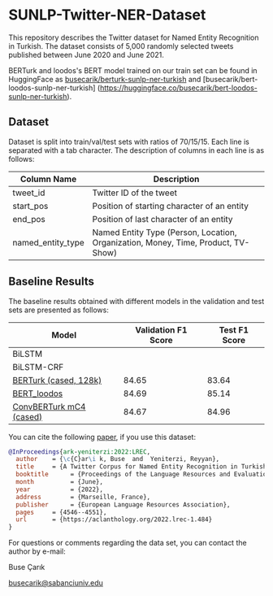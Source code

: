 # SUNLP-Twitter-NER-Dataset

This repository describes the Twitter dataset for Named Entity Recognition in Turkish. The dataset consists of 5,000 randomly selected tweets published between June 2020 and June 2021. 

BERTurk and loodos's BERT model trained on our train set can be found in HuggingFace as [busecarik/berturk-sunlp-ner-turkish](https://huggingface.co/busecarik/berturk-sunlp-ner-turkish) and [busecarik/bert-loodos-sunlp-ner-turkish] (https://huggingface.co/busecarik/bert-loodos-sunlp-ner-turkish). 

## Dataset

Dataset is split into train/val/test sets with ratios of 70/15/15. Each line is separated with a tab character. The description of columns in each line is as follows:

| Column Name  | Description |
| ------------- | ------------- |
| tweet_id | Twitter ID of the tweet |
| start_pos | Position of starting character of an entity |
| end_pos | Position of last character of an entity |
| named_entity_type | Named Entity Type (Person, Location, Organization, Money, Time, Product, TV-Show) |


## Baseline Results

The baseline results obtained with different models in the validation and test sets are presented as follows: 

| Model                                                                                    | Validation F1 Score  | Test F1 Score
| ---------------------------------------------------------------------------------------- | -------------------- | -------------
| BiLSTM                                                                                   |                      | 
| BiLSTM-CRF                                                                               |                      | 
| [BERTurk (cased, 128k)](https://huggingface.co/dbmdz/bert-base-turkish-128k-cased)       | 84.65                | 83.64
| [BERT_loodos](https://huggingface.co/loodos/bert-base-turkish-cased)                     | 84.69                | 85.14
| [ConvBERTurk mC4 (cased)](https://huggingface.co/dbmdz/convbert-base-turkish-mc4-cased)  | 84.67                | 84.96

You can cite the following [paper](http://www.lrec-conf.org/proceedings/lrec2022/pdf/2022.lrec-1.484.pdf), if you use this dataset:

```bibtex
@InProceedings{ark-yeniterzi:2022:LREC,
  author    = {\c{C}ar\i k, Buse  and  Yeniterzi, Reyyan},
  title     = {A Twitter Corpus for Named Entity Recognition in Turkish},
  booktitle      = {Proceedings of the Language Resources and Evaluation Conference},
  month          = {June},
  year           = {2022},
  address        = {Marseille, France},
  publisher      = {European Language Resources Association},
  pages     = {4546--4551},
  url       = {https://aclanthology.org/2022.lrec-1.484}
}
```

For questions or comments regarding the data set, you can contact the author by e-mail:

Buse Çarık

busecarik@sabanciuniv.edu
